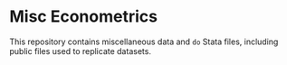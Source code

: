 # Misc Econometrics 

This repository contains miscellaneous data and `do` Stata files, including public files used to replicate datasets.
